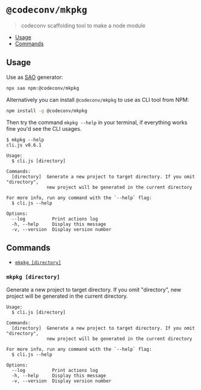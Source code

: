 # `@codeconv/mkpkg`

> codeconv scaffolding tool to make a node module

- [Usage](#usage)
- [Commands](#commands)

## Usage

Use as [SAO](https://github.com/saojs/sao) generator:

```bash
npx sao npm:@codeconv/mkpkg
```

Alternatively you can install `@codeconv/mkpkg` to use as CLI tool from NPM:

```bash
npm install -g @codeconv/mkpkg
```

Then try the command `mkpkg --help` in your terminal, if everything works fine you'd see the CLI usages.

```sh-session
$ mkpkg --help
cli.js v0.6.1

Usage:
  $ cli.js [directory]

Commands:
  [directory]  Generate a new project to target directory. If you omit "directory",
               new project will be generated in the current directory

For more info, run any command with the `--help` flag:
  $ cli.js --help

Options:
  --log          Print actions log
  -h, --help     Display this message
  -v, --version  Display version number
```

## Commands

- [`mkpkg [directory]`](#mkpkg-directory)

### `mkpkg [directory]`

Generate a new project to target directory. If you omit "directory", new project will be generated in the current
directory.

```
Usage:
  $ cli.js [directory]

Commands:
  [directory]  Generate a new project to target directory. If you omit "directory",
               new project will be generated in the current directory

For more info, run any command with the `--help` flag:
  $ cli.js --help

Options:
  --log          Print actions log
  -h, --help     Display this message
  -v, --version  Display version number
```
